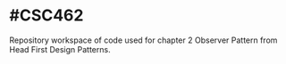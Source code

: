 #CSC462
=======

Repository workspace of code used for chapter 2 Observer Pattern from Head First Design Patterns.
